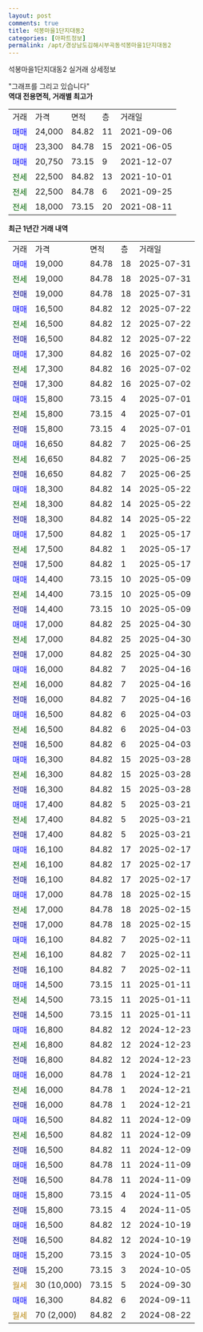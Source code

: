 ```yaml
---
layout: post
comments: true
title: 석봉마을1단지대동2
categories: [아파트정보]
permalink: /apt/경상남도김해시부곡동석봉마을1단지대동2
---
```


석봉마을1단지대동2 실거래 상세정보

<script type="text/javascript">
  google.charts.load('current', {'packages':['line', 'corechart']});
  google.charts.setOnLoadCallback(drawChart);

  function drawChart() {
    var data = new google.visualization.DataTable();
    data.addColumn('date', '거래일');
    data.addColumn('number', "매매");
    data.addColumn('number', "전세");
    data.addColumn('number', "전매");

    data.addRows([[new Date(Date.parse("2025-07-31")), 19000, null, null], [new Date(Date.parse("2025-07-31")), null, 19000, null], [new Date(Date.parse("2025-07-31")), null, null, 19000], [new Date(Date.parse("2025-07-22")), 16500, null, null], [new Date(Date.parse("2025-07-22")), null, 16500, null], [new Date(Date.parse("2025-07-22")), null, null, 16500], [new Date(Date.parse("2025-07-02")), 17300, null, null], [new Date(Date.parse("2025-07-02")), null, 17300, null], [new Date(Date.parse("2025-07-02")), null, null, 17300], [new Date(Date.parse("2025-07-01")), 15800, null, null], [new Date(Date.parse("2025-07-01")), null, 15800, null], [new Date(Date.parse("2025-07-01")), null, null, 15800], [new Date(Date.parse("2025-06-25")), 16650, null, null], [new Date(Date.parse("2025-06-25")), null, 16650, null], [new Date(Date.parse("2025-06-25")), null, null, 16650], [new Date(Date.parse("2025-05-22")), 18300, null, null], [new Date(Date.parse("2025-05-22")), null, 18300, null], [new Date(Date.parse("2025-05-22")), null, null, 18300], [new Date(Date.parse("2025-05-17")), 17500, null, null], [new Date(Date.parse("2025-05-17")), null, 17500, null], [new Date(Date.parse("2025-05-17")), null, null, 17500], [new Date(Date.parse("2025-05-09")), 14400, null, null], [new Date(Date.parse("2025-05-09")), null, 14400, null], [new Date(Date.parse("2025-05-09")), null, null, 14400], [new Date(Date.parse("2025-04-30")), 17000, null, null], [new Date(Date.parse("2025-04-30")), null, 17000, null], [new Date(Date.parse("2025-04-30")), null, null, 17000], [new Date(Date.parse("2025-04-16")), 16000, null, null], [new Date(Date.parse("2025-04-16")), null, 16000, null], [new Date(Date.parse("2025-04-16")), null, null, 16000], [new Date(Date.parse("2025-04-03")), 16500, null, null], [new Date(Date.parse("2025-04-03")), null, 16500, null], [new Date(Date.parse("2025-04-03")), null, null, 16500], [new Date(Date.parse("2025-03-28")), 16300, null, null], [new Date(Date.parse("2025-03-28")), null, 16300, null], [new Date(Date.parse("2025-03-28")), null, null, 16300], [new Date(Date.parse("2025-03-21")), 17400, null, null], [new Date(Date.parse("2025-03-21")), null, 17400, null], [new Date(Date.parse("2025-03-21")), null, null, 17400], [new Date(Date.parse("2025-02-17")), 16100, null, null], [new Date(Date.parse("2025-02-17")), null, 16100, null], [new Date(Date.parse("2025-02-17")), null, null, 16100], [new Date(Date.parse("2025-02-15")), 17000, null, null], [new Date(Date.parse("2025-02-15")), null, 17000, null], [new Date(Date.parse("2025-02-15")), null, null, 17000], [new Date(Date.parse("2025-02-11")), 16100, null, null], [new Date(Date.parse("2025-02-11")), null, 16100, null], [new Date(Date.parse("2025-02-11")), null, null, 16100], [new Date(Date.parse("2025-01-11")), 14500, null, null], [new Date(Date.parse("2025-01-11")), null, 14500, null], [new Date(Date.parse("2025-01-11")), null, null, 14500], [new Date(Date.parse("2024-12-23")), 16800, null, null], [new Date(Date.parse("2024-12-23")), null, 16800, null], [new Date(Date.parse("2024-12-23")), null, null, 16800], [new Date(Date.parse("2024-12-21")), 16000, null, null], [new Date(Date.parse("2024-12-21")), null, 16000, null], [new Date(Date.parse("2024-12-21")), null, null, 16000], [new Date(Date.parse("2024-12-09")), 16500, null, null], [new Date(Date.parse("2024-12-09")), null, 16500, null], [new Date(Date.parse("2024-12-09")), null, null, 16500], [new Date(Date.parse("2024-11-09")), 16500, null, null], [new Date(Date.parse("2024-11-09")), null, null, 16500], [new Date(Date.parse("2024-11-05")), 15800, null, null], [new Date(Date.parse("2024-11-05")), null, null, 15800], [new Date(Date.parse("2024-10-19")), 16500, null, null], [new Date(Date.parse("2024-10-19")), null, null, 16500], [new Date(Date.parse("2024-10-05")), 15200, null, null], [new Date(Date.parse("2024-10-05")), null, null, 15200], [new Date(Date.parse("2024-09-30")), null, null, null], [new Date(Date.parse("2024-09-11")), 16300, null, null], [new Date(Date.parse("2024-08-22")), null, null, null]]);

    var options = {
      hAxis: {
        format: 'yyyy/MM/dd'
      },    
      lineWidth: 0,
      pointsVisible: true,    
      title: '최근 1년간 유형별 실거래가 분포',
      legend: { position: 'bottom' }
    };

    var formatter = new google.visualization.NumberFormat({pattern:'###,###'} );
    formatter.format(data, 1);
    formatter.format(data, 2);
    
    setTimeout(function() {
        var chart = new google.visualization.LineChart(document.getElementById('columnchart_material'));
        chart.draw(data, (options));
        document.getElementById('loading').style.display = 'none';
    }, 200);
  }
</script>


<div id="loading" style="z-index:20; display: block; margin-left: 0px">"그래프를 그리고 있습니다"</div>
<div id="columnchart_material" style="width: 95%; margin-left: 0px; display: block"></div>
<!-- contents start -->
<b>역대 전용면적, 거래별 최고가</b>
<table class="sortable">
    <tr>
      <td>거래</td>
      <td>가격</td>
      <td>면적</td>
      <td>층</td>
      <td>거래일</td>
    </tr>
        <tr>
          <td><a style="color: blue">매매</a></td>
          <td>24,000</td>
          <td>84.82</td>
          <td>11</td>
          <td>2021-09-06</td>
        </tr>            <tr>
          <td><a style="color: blue">매매</a></td>
          <td>23,300</td>
          <td>84.78</td>
          <td>15</td>
          <td>2021-06-05</td>
        </tr>            <tr>
          <td><a style="color: blue">매매</a></td>
          <td>20,750</td>
          <td>73.15</td>
          <td>9</td>
          <td>2021-12-07</td>
        </tr>        
        <tr>
              <td><a style="color: darkgreen">전세</a></td>
              <td>22,500</td>
              <td>84.82</td>
              <td>13</td>
              <td>2021-10-01</td>
            </tr>            <tr>
              <td><a style="color: darkgreen">전세</a></td>
              <td>22,500</td>
              <td>84.78</td>
              <td>6</td>
              <td>2021-09-25</td>
            </tr>            <tr>
              <td><a style="color: darkgreen">전세</a></td>
              <td>18,000</td>
              <td>73.15</td>
              <td>20</td>
              <td>2021-08-11</td>
            </tr>        
    
</table>

<b>최근 1년간 거래 내역</b>

<table class="sortable">
    <tr>
      <td>거래</td>
      <td>가격</td>
      <td>면적</td>
      <td>층</td>
      <td>거래일</td>
    </tr>
    <tr>
      <td><a style="color: blue">매매</a></td>
      <td>19,000</td>
      <td>84.78</td>
      <td>18</td>
      <td>2025-07-31</td>
    </tr>          <tr>
      <td><a style="color: darkgreen">전세</a></td>
      <td>19,000</td>
      <td>84.78</td>
      <td>18</td>
      <td>2025-07-31</td>
    </tr>          <tr>
      <td><a style="color: darkblue">전매</a></td>
      <td>19,000</td>
      <td>84.78</td>
      <td>18</td>
      <td>2025-07-31</td>
    </tr>          <tr>
      <td><a style="color: blue">매매</a></td>
      <td>16,500</td>
      <td>84.82</td>
      <td>12</td>
      <td>2025-07-22</td>
    </tr>          <tr>
      <td><a style="color: darkgreen">전세</a></td>
      <td>16,500</td>
      <td>84.82</td>
      <td>12</td>
      <td>2025-07-22</td>
    </tr>          <tr>
      <td><a style="color: darkblue">전매</a></td>
      <td>16,500</td>
      <td>84.82</td>
      <td>12</td>
      <td>2025-07-22</td>
    </tr>          <tr>
      <td><a style="color: blue">매매</a></td>
      <td>17,300</td>
      <td>84.82</td>
      <td>16</td>
      <td>2025-07-02</td>
    </tr>          <tr>
      <td><a style="color: darkgreen">전세</a></td>
      <td>17,300</td>
      <td>84.82</td>
      <td>16</td>
      <td>2025-07-02</td>
    </tr>          <tr>
      <td><a style="color: darkblue">전매</a></td>
      <td>17,300</td>
      <td>84.82</td>
      <td>16</td>
      <td>2025-07-02</td>
    </tr>          <tr>
      <td><a style="color: blue">매매</a></td>
      <td>15,800</td>
      <td>73.15</td>
      <td>4</td>
      <td>2025-07-01</td>
    </tr>          <tr>
      <td><a style="color: darkgreen">전세</a></td>
      <td>15,800</td>
      <td>73.15</td>
      <td>4</td>
      <td>2025-07-01</td>
    </tr>          <tr>
      <td><a style="color: darkblue">전매</a></td>
      <td>15,800</td>
      <td>73.15</td>
      <td>4</td>
      <td>2025-07-01</td>
    </tr>          <tr>
      <td><a style="color: blue">매매</a></td>
      <td>16,650</td>
      <td>84.82</td>
      <td>7</td>
      <td>2025-06-25</td>
    </tr>          <tr>
      <td><a style="color: darkgreen">전세</a></td>
      <td>16,650</td>
      <td>84.82</td>
      <td>7</td>
      <td>2025-06-25</td>
    </tr>          <tr>
      <td><a style="color: darkblue">전매</a></td>
      <td>16,650</td>
      <td>84.82</td>
      <td>7</td>
      <td>2025-06-25</td>
    </tr>          <tr>
      <td><a style="color: blue">매매</a></td>
      <td>18,300</td>
      <td>84.82</td>
      <td>14</td>
      <td>2025-05-22</td>
    </tr>          <tr>
      <td><a style="color: darkgreen">전세</a></td>
      <td>18,300</td>
      <td>84.82</td>
      <td>14</td>
      <td>2025-05-22</td>
    </tr>          <tr>
      <td><a style="color: darkblue">전매</a></td>
      <td>18,300</td>
      <td>84.82</td>
      <td>14</td>
      <td>2025-05-22</td>
    </tr>          <tr>
      <td><a style="color: blue">매매</a></td>
      <td>17,500</td>
      <td>84.82</td>
      <td>1</td>
      <td>2025-05-17</td>
    </tr>          <tr>
      <td><a style="color: darkgreen">전세</a></td>
      <td>17,500</td>
      <td>84.82</td>
      <td>1</td>
      <td>2025-05-17</td>
    </tr>          <tr>
      <td><a style="color: darkblue">전매</a></td>
      <td>17,500</td>
      <td>84.82</td>
      <td>1</td>
      <td>2025-05-17</td>
    </tr>          <tr>
      <td><a style="color: blue">매매</a></td>
      <td>14,400</td>
      <td>73.15</td>
      <td>10</td>
      <td>2025-05-09</td>
    </tr>          <tr>
      <td><a style="color: darkgreen">전세</a></td>
      <td>14,400</td>
      <td>73.15</td>
      <td>10</td>
      <td>2025-05-09</td>
    </tr>          <tr>
      <td><a style="color: darkblue">전매</a></td>
      <td>14,400</td>
      <td>73.15</td>
      <td>10</td>
      <td>2025-05-09</td>
    </tr>          <tr>
      <td><a style="color: blue">매매</a></td>
      <td>17,000</td>
      <td>84.82</td>
      <td>25</td>
      <td>2025-04-30</td>
    </tr>          <tr>
      <td><a style="color: darkgreen">전세</a></td>
      <td>17,000</td>
      <td>84.82</td>
      <td>25</td>
      <td>2025-04-30</td>
    </tr>          <tr>
      <td><a style="color: darkblue">전매</a></td>
      <td>17,000</td>
      <td>84.82</td>
      <td>25</td>
      <td>2025-04-30</td>
    </tr>          <tr>
      <td><a style="color: blue">매매</a></td>
      <td>16,000</td>
      <td>84.82</td>
      <td>7</td>
      <td>2025-04-16</td>
    </tr>          <tr>
      <td><a style="color: darkgreen">전세</a></td>
      <td>16,000</td>
      <td>84.82</td>
      <td>7</td>
      <td>2025-04-16</td>
    </tr>          <tr>
      <td><a style="color: darkblue">전매</a></td>
      <td>16,000</td>
      <td>84.82</td>
      <td>7</td>
      <td>2025-04-16</td>
    </tr>          <tr>
      <td><a style="color: blue">매매</a></td>
      <td>16,500</td>
      <td>84.82</td>
      <td>6</td>
      <td>2025-04-03</td>
    </tr>          <tr>
      <td><a style="color: darkgreen">전세</a></td>
      <td>16,500</td>
      <td>84.82</td>
      <td>6</td>
      <td>2025-04-03</td>
    </tr>          <tr>
      <td><a style="color: darkblue">전매</a></td>
      <td>16,500</td>
      <td>84.82</td>
      <td>6</td>
      <td>2025-04-03</td>
    </tr>          <tr>
      <td><a style="color: blue">매매</a></td>
      <td>16,300</td>
      <td>84.82</td>
      <td>15</td>
      <td>2025-03-28</td>
    </tr>          <tr>
      <td><a style="color: darkgreen">전세</a></td>
      <td>16,300</td>
      <td>84.82</td>
      <td>15</td>
      <td>2025-03-28</td>
    </tr>          <tr>
      <td><a style="color: darkblue">전매</a></td>
      <td>16,300</td>
      <td>84.82</td>
      <td>15</td>
      <td>2025-03-28</td>
    </tr>          <tr>
      <td><a style="color: blue">매매</a></td>
      <td>17,400</td>
      <td>84.82</td>
      <td>5</td>
      <td>2025-03-21</td>
    </tr>          <tr>
      <td><a style="color: darkgreen">전세</a></td>
      <td>17,400</td>
      <td>84.82</td>
      <td>5</td>
      <td>2025-03-21</td>
    </tr>          <tr>
      <td><a style="color: darkblue">전매</a></td>
      <td>17,400</td>
      <td>84.82</td>
      <td>5</td>
      <td>2025-03-21</td>
    </tr>          <tr>
      <td><a style="color: blue">매매</a></td>
      <td>16,100</td>
      <td>84.82</td>
      <td>17</td>
      <td>2025-02-17</td>
    </tr>          <tr>
      <td><a style="color: darkgreen">전세</a></td>
      <td>16,100</td>
      <td>84.82</td>
      <td>17</td>
      <td>2025-02-17</td>
    </tr>          <tr>
      <td><a style="color: darkblue">전매</a></td>
      <td>16,100</td>
      <td>84.82</td>
      <td>17</td>
      <td>2025-02-17</td>
    </tr>          <tr>
      <td><a style="color: blue">매매</a></td>
      <td>17,000</td>
      <td>84.78</td>
      <td>18</td>
      <td>2025-02-15</td>
    </tr>          <tr>
      <td><a style="color: darkgreen">전세</a></td>
      <td>17,000</td>
      <td>84.78</td>
      <td>18</td>
      <td>2025-02-15</td>
    </tr>          <tr>
      <td><a style="color: darkblue">전매</a></td>
      <td>17,000</td>
      <td>84.78</td>
      <td>18</td>
      <td>2025-02-15</td>
    </tr>          <tr>
      <td><a style="color: blue">매매</a></td>
      <td>16,100</td>
      <td>84.82</td>
      <td>7</td>
      <td>2025-02-11</td>
    </tr>          <tr>
      <td><a style="color: darkgreen">전세</a></td>
      <td>16,100</td>
      <td>84.82</td>
      <td>7</td>
      <td>2025-02-11</td>
    </tr>          <tr>
      <td><a style="color: darkblue">전매</a></td>
      <td>16,100</td>
      <td>84.82</td>
      <td>7</td>
      <td>2025-02-11</td>
    </tr>          <tr>
      <td><a style="color: blue">매매</a></td>
      <td>14,500</td>
      <td>73.15</td>
      <td>11</td>
      <td>2025-01-11</td>
    </tr>          <tr>
      <td><a style="color: darkgreen">전세</a></td>
      <td>14,500</td>
      <td>73.15</td>
      <td>11</td>
      <td>2025-01-11</td>
    </tr>          <tr>
      <td><a style="color: darkblue">전매</a></td>
      <td>14,500</td>
      <td>73.15</td>
      <td>11</td>
      <td>2025-01-11</td>
    </tr>          <tr>
      <td><a style="color: blue">매매</a></td>
      <td>16,800</td>
      <td>84.82</td>
      <td>12</td>
      <td>2024-12-23</td>
    </tr>          <tr>
      <td><a style="color: darkgreen">전세</a></td>
      <td>16,800</td>
      <td>84.82</td>
      <td>12</td>
      <td>2024-12-23</td>
    </tr>          <tr>
      <td><a style="color: darkblue">전매</a></td>
      <td>16,800</td>
      <td>84.82</td>
      <td>12</td>
      <td>2024-12-23</td>
    </tr>          <tr>
      <td><a style="color: blue">매매</a></td>
      <td>16,000</td>
      <td>84.78</td>
      <td>1</td>
      <td>2024-12-21</td>
    </tr>          <tr>
      <td><a style="color: darkgreen">전세</a></td>
      <td>16,000</td>
      <td>84.78</td>
      <td>1</td>
      <td>2024-12-21</td>
    </tr>          <tr>
      <td><a style="color: darkblue">전매</a></td>
      <td>16,000</td>
      <td>84.78</td>
      <td>1</td>
      <td>2024-12-21</td>
    </tr>          <tr>
      <td><a style="color: blue">매매</a></td>
      <td>16,500</td>
      <td>84.82</td>
      <td>11</td>
      <td>2024-12-09</td>
    </tr>          <tr>
      <td><a style="color: darkgreen">전세</a></td>
      <td>16,500</td>
      <td>84.82</td>
      <td>11</td>
      <td>2024-12-09</td>
    </tr>          <tr>
      <td><a style="color: darkblue">전매</a></td>
      <td>16,500</td>
      <td>84.82</td>
      <td>11</td>
      <td>2024-12-09</td>
    </tr>          <tr>
      <td><a style="color: blue">매매</a></td>
      <td>16,500</td>
      <td>84.78</td>
      <td>11</td>
      <td>2024-11-09</td>
    </tr>          <tr>
      <td><a style="color: darkblue">전매</a></td>
      <td>16,500</td>
      <td>84.78</td>
      <td>11</td>
      <td>2024-11-09</td>
    </tr>          <tr>
      <td><a style="color: blue">매매</a></td>
      <td>15,800</td>
      <td>73.15</td>
      <td>4</td>
      <td>2024-11-05</td>
    </tr>          <tr>
      <td><a style="color: darkblue">전매</a></td>
      <td>15,800</td>
      <td>73.15</td>
      <td>4</td>
      <td>2024-11-05</td>
    </tr>          <tr>
      <td><a style="color: blue">매매</a></td>
      <td>16,500</td>
      <td>84.82</td>
      <td>12</td>
      <td>2024-10-19</td>
    </tr>          <tr>
      <td><a style="color: darkblue">전매</a></td>
      <td>16,500</td>
      <td>84.82</td>
      <td>12</td>
      <td>2024-10-19</td>
    </tr>          <tr>
      <td><a style="color: blue">매매</a></td>
      <td>15,200</td>
      <td>73.15</td>
      <td>3</td>
      <td>2024-10-05</td>
    </tr>          <tr>
      <td><a style="color: darkblue">전매</a></td>
      <td>15,200</td>
      <td>73.15</td>
      <td>3</td>
      <td>2024-10-05</td>
    </tr>          <tr>
      <td><a style="color: darkgoldenrod">월세</a></td>
      <td>30 (10,000)</td>
      <td>73.15</td>
      <td>5</td>
      <td>2024-09-30</td>
    </tr>          <tr>
      <td><a style="color: blue">매매</a></td>
      <td>16,300</td>
      <td>84.82</td>
      <td>6</td>
      <td>2024-09-11</td>
    </tr>          <tr>
      <td><a style="color: darkgoldenrod">월세</a></td>
      <td>70 (2,000)</td>
      <td>84.82</td>
      <td>2</td>
      <td>2024-08-22</td>
    </tr>      </table>
<!-- contents end -->    

